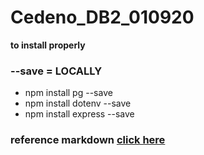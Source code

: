 # Cedeno_DB2_010920
__to install properly__ 
### --save = LOCALLY 
- npm install pg --save
- npm install dotenv --save
- npm install express --save 


### reference markdown [click here](https://en.support.wordpress.com/markdown-quick-reference/)
